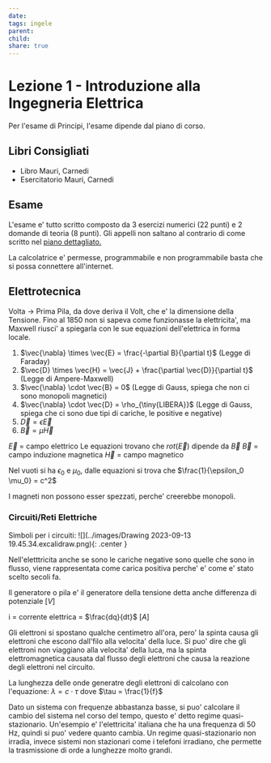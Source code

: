 ```yaml
---
date: 
tags: ingele
parent: 
child: 
share: true
---
```



# Lezione 1 - Introduzione alla Ingegneria Elettrica

Per l'esame di Principi, l'esame dipende dal piano di corso.

## Libri Consigliati

- Libro Mauri, Carnedi
- Esercitatorio Mauri, Carnedi

## Esame

L'esame e' tutto scritto composto da 3 esercizi numerici (22 punti) e 2 domande di teoria (8 punti). Gli appelli non saltano al contrario di come scritto nel [piano dettagliato.](https://www11.ceda.polimi.it/schedaincarico/schedaincarico/controller/scheda_pubblica/SchedaPublic.do?&evn_default=evento&c_classe=787490&polij_device_category=DESKTOP&__pj0=0&__pj1=72459438cfd17216af9b3e34da9dcc07)

La calcolatrice e' permesse, programmabile e non programmabile basta che si possa connettere all'internet.

## Elettrotecnica

Volta -> Prima Pila, da dove deriva il Volt, che e' la dimensione della Tensione.
Fino al 1850 non si sapeva come funzionasse la elettricita', ma Maxwell riusci' a spiegarla con le sue equazioni dell'elettrica in forma locale.

1. $\vec{\nabla} \times \vec{E} = \frac{-\partial B}{\partial t}$ (Legge di Faraday)
2. $\vec{D} \times \vec{H} = \vec{J} + \frac{\partial \vec{D}}{\partial t}$ (Legge di Ampere-Maxwell)
3. $\vec{\nabla} \cdot \vec{B} = 0$ (Legge di Gauss, spiega che non ci sono monopoli magnetici)
4. $\vec{\nabla} \cdot \vec{D} = \rho_{\tiny{LIBERA}}$ (Legge di Gauss, spiega che ci sono due tipi di cariche, le positive e negative)
5. $\vec{D} = \epsilon \vec{E}$
6. $\vec{B} = \mu\vec{H}$

$\vec{E}$ = campo elettrico
Le equazioni trovano che $rot(\vec{E})$ dipende da $\vec{B}$
$\vec{B}$ = campo induzione magnetica
$\vec{H}$ = campo magnetico

Nel vuoti si ha $\epsilon_0$ e $\mu_0$, dalle equazioni si trova che $\frac{1}{\epsilon_0 \mu_0} = c^2$

I magneti non possono esser spezzati, perche' creerebbe  monopoli.
### Circuiti/Reti Elettriche

Simboli per i circuiti:
![](../images/Drawing 2023-09-13 19.45.34.excalidraw.png){: .center }

Nell'eletttricita anche se sono le cariche negative sono quelle che sono in flusso, viene rappresentata come carica positiva perche' e' come e' stato scelto secoli fa.

Il generatore o pila e' il generatore della tensione detta anche differenza di potenziale $[V]$ 

i = corrente elettrica = $\frac{dq}{dt}$ $[A]$

Gli elettroni si spostano qualche centimetro all'ora, pero' la spinta causa gli elettroni che escono dall'filo alla velocita' della luce. Si puo' dire che gli elettroni non viaggiano alla velocita' della luca, ma la spinta elettromagnetica causata dal flusso degli elettroni che causa la reazione degli elettroni nel circuito.

La lunghezza delle onde generatre degli elettroni di calcolano con l'equazione:
$\lambda = c \cdot \tau$ dove $\tau = \frac{1}{f}$

Dato un sistema con frequenze abbastanza basse, si puo' calcolare il cambio del sistema  nel corso del tempo, questo e' detto regime quasi-stazionario.
Un'esempio e' l'elettricita' italiana che ha una frequenza di 50 Hz, quindi si puo' vedere quanto cambia. Un regime quasi-stazionario non irradia, invece sistemi non stazionari come i telefoni irradiano, che permette la trasmissione di orde a lunghezze molto grandi.
